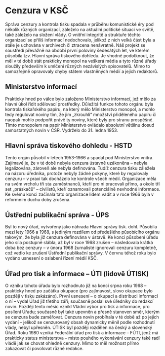 <h1>Cenzura v KSČ</h1>
Správa cenzury a kontrola tisku spadala v průběhu komunistické éry pod několik různých organizací, záleželo na aktuální politické situaci ve světě, také záleželo na složení vlády. O vnitřní integritě a struktuře těchto organizací se příliš informací nedochovalo, jelikož z nich velká část byla a stále je uchována v archivech či ztracena nenávratně. Náš projekt se soustředí převážně na období první poloviny šedesátých let, ve kterém působila tzv. Hlavní správa tiskového dohledu. Je vhodné podotknout, že měl v té době stát prakticky monopol na veškerá média a tyto různé úřady sloužily především k umlčení různých nezávislých spisovatelů. Mimo to samozřejmě opravovaly chyby státem vlastněných médií a jejich redaktorů. 
<h2>Ministerstvo informací</h2>
Prakticky hned po válce bylo založeno Ministerstvo informací, jež mělo za hlavní úkol řídit sdělovací prostředky. Důležitá funkce tohoto orgánu byla kontrola tiskařského papíru, na který mělo Ministerstvo monopol, a mohlo tedy regulovat noviny tím, že jim „zkrouhli“ množství přiděleného papíru či naopak mohlo podpořit právě ty noviny, které byly pro stranu prospěšné. Tímto monopolem na papír Ministerstvo ovládalo absolutní většinu dosud samostatných novin v ČSR. Vydrželo do 31. ledna 1953.
<h2>Hlavní správa tiskového dohledu - HSTD</h2>
Tento orgán působil v letech 1953-1966 a spadal pod Ministerstvo vnitra. Zajímavé je, že v té době nebyla cenzura ústavně uzákoněna – nebyla legalizována, zároveň ale nebyla definována. Tudíž cenzura tisku záležela na názoru úředníka, protože nebyly žádné pokyny, které by regulovaly cenzuru – v praxi tak docházelo ke kontrole všech médií. Organizace měla na svém vrcholu tři sta zaměstnanců, kteří pro ni pracovali přímo, a okolo tří set „práskačů“ – civilistů, kteří oznamovali potenciálně nevhodné informace. Ke svému konci začínala tato organizace lidem vadit a v roce 1966 byla v reformním duchu doby zrušena.
<h2>Ústřední publikační správa - ÚPS</h2>
Byl to nový úřad, vytvořený jako náhrada Hlavní správy tisk. dohl. Působila mezi lety 1966 a 1968, s jediným rozdílem od předešlého působícího orgánu takovým, že byla již cenzura definována v ústavě. Ke konci působení úřadu jeho síla postupně slábla, až byl v roce 1968 zrušen – následovala krátká doba bez cenzury – v únoru 1968 žurnalisté ignorovali cenzuru kompletně, což vedlo ke zrušení Ústřední publikační správy. V červnu téhož roku bylo vydáno usnesení o oslabení řízení médií KSČ.
<h2>Úřad pro tisk a informace – ÚTI (lidově ÚTISK)</h2>
O vzniku tohoto úřadu bylo rozhodnuto již na konci srpna roku 1968 – prakticky hned po začátku okupace (pro zajímavost, slovo okupace bylo později v tisku zakázáno). První usnesení – o okupaci a distribuci informací o ní – vydal Úřad již třetího září; současně poslal své úředníky do redakcí novin. Později tento měsíc vznikl Vládní výbor pro tisk a informace, pro posílení Úřadu; současně byl také upevněn a přesně stanoven směr, kterým se cenzura bude zaměřovat. Cenzura novin probíhala v té době až po jejich vydání – jelikož se cenzurovaný obsah dynamicky měnil podle rozhodnutí vlády, nebyl upřesněn. ÚTISK byl později rozdělen na český a slovenský Úřad. Roku 1980 vzniká Federální úřad pro tisk a informace – FÚTI, jenž má prakticky status ministerstva – místo pouhého vykonávání cenzury také radí vládě jak se chovat ohledně cenzury. Mimo to měl možnost přímo zakazovat či povolovat různé redakce.
